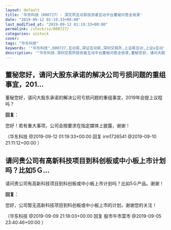```yaml
---
layout: default
title: '华东科技（000727）- 深交所互动易投资者互动平台董秘问答全收录'
date: "2019-09-12 01:19:33+00:00"
last_modified_at: "2019-09-12 01:19:33+00:00"
permalink: /stock/sz/000727/
categories: szstock
cover: 
tags: "华东科技"
keywords: '"华东科技",000727,互动易,深证互动易,深圳交易所,上证易互动,上证e互动'
description: '"华东科技-深圳交易所投资者互动平台董秘问答全收录,董秘您好，请问大股东承诺的解决公司亏损问题的重组事宜，2019年会提上议程吗？"'
---
```


## 董秘您好，请问大股东承诺的解决公司亏损问题的重组事宜，201...

董秘您好，请问大股东承诺的解决公司亏损问题的重组事宜，2019年会提上议程吗？

**回复**：

您好！若有重大事项，公司会按要求在指定媒体上披露，谢谢！ 

（华东科技  @2019-09-12 01:19:33+00:00 回复 irm1726541  @2019-09-10 21:11:12+00:00 ）

## 请问贵公司有高新科技项目到科创板或中小板上市计划吗？比如5Ｇ...

请问贵公司有高新科技项目到科创板或中小板上市计划吗？比如5Ｇ产品。谢谢！

**回复**：

您好，公司暂无高新科技项目到科创板或中小板上市的计划，谢谢您的关注！ 

（华东科技  @2019-09-09 21:18:03+00:00 回复 股市牛市菜市  @2019-09-05 23:40:46+00:00 ）

